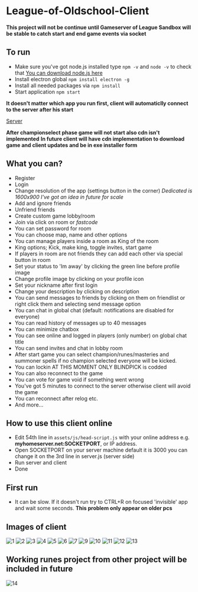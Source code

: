 # League-of-Oldschool-Client

**This project will not be continue until Gameserver of League Sandbox will be stable to catch start and end game events via socket**

## To run
- Make sure you've got node.js installed type `npm -v` and `node -v` to check that [You can download node.js here](https://www.npmjs.com/get-npm)
- Install electron global `npm install electron -g`
- Install all needed packages via `npm install`
- Start application `npm start`

**It doesn't matter which app you run first, client will automaticlly connect to the server after his start**

[Server](https://github.com/i-Clyde/League-of-Oldschool-Server)

**After championselect phase game will not start also cdn isn't implemented**
**In future client will have cdn implementation to download game and client updates and be in exe installer form**

## What you can?
- Register
- Login
- Change resolution of the app (settings button in the corner) *Dedicated is 1600x900 I've got an idea in future for scale*
- Add and ignore friends
- Unfriend friends
- Create custom game lobby/room
- Join via click on room or *fastcode*
- You can set password for room
- You can choose map, name and other options
- You can manage players inside a room as King of the room
- King options; Kick, make king, toggle invites, start game
- If players in room are not friends they can add each other via special button in room
- Set your status to 'Im away' by clicking the green line before profile image
- Change profile image by clicking on your profile icon
- Set your nickname after first login
- Change your description by clicking on description
- You can send messages to friends by clicking on them on friendlist or right click them and selecting send message option
- You can chat in global chat (default: notifications are disabled for everyone)
- You can read history of messages up to 40 messages
- You can minimize chatbox
- You can see online and logged in players (only number) on global chat title
- You can send invites and chat in lobby room
- After start game you can select champion/runes/masteries and summoner spells if no champion selected everyone will be kicked.
- You can lockin AT THIS MOMENT ONLY BLINDPICK is codded
- You can also reconnect to the game
- You can vote for game void if something went wrong
- You've got 5 minutes to connect to the server otherwise client will avoid the game
- You can reconnect after relog etc.
- And more...

## How to use this client online
- Edit 54th line in `assets/js/head-script.js` with your online address e.g. **myhomeserver.net:SOCKETPORT**, or IP address.
- Open SOCKETPORT on your server machine default it is 3000 you can change it on the 3rd line in server.js (server side)
- Run server and client
- Done

## First run
- It can be slow. If it doesn't run try to CTRL+R on focused 'invisible' app and wait some seconds.
**This problem only appear on older pcs**

## Images of client
![1](https://i.imgur.com/0EEref7.jpg)
![2](https://i.imgur.com/YnbB2g4.jpg)
![3](https://i.imgur.com/8ecKTdS.png)
![4](https://i.imgur.com/hLbhrt4.jpg)
![5](https://i.imgur.com/mksbSMT.png)
![6](https://i.imgur.com/89Ud3V8.png)
![7](https://i.imgur.com/pHQaFBr.png)
![9](https://i.imgur.com/lhEzK1T.jpg)
![10](https://i.imgur.com/VJhUu5n.jpg)
![11](https://i.imgur.com/6kHa7EN.jpg)
![12](https://i.imgur.com/kgKXSVY.jpg)
![13](https://i.imgur.com/mJxvlgo.jpg)

## Working runes project from other project will be included in future
![14](https://i.imgur.com/8fItS26.jpg)
